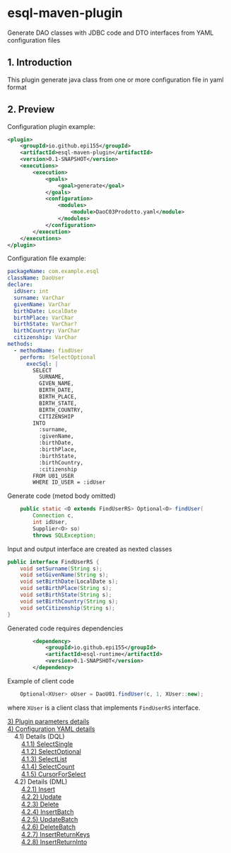 # esql-maven-plugin
Generate DAO classes with JDBC code and DTO interfaces from YAML configuration files

## <a id="1">1. Introduction</a>
This plugin generate java class from one or more configuration
file in yaml format

## <a id="2">2. Preview</a>

Configuration plugin example:

~~~xml
<plugin>
    <groupId>io.github.epi155</groupId>
    <artifactId>esql-maven-plugin</artifactId>
    <version>0.1-SNAPSHOT</version>
    <executions>
        <execution>
            <goals>
                <goal>generate</goal>
            </goals>
            <configuration>
                <modules>
                    <module>DaoC03Prodotto.yaml</module>
                </modules>
            </configuration>
        </execution>
    </executions>
</plugin>
~~~

Configuration file example:

~~~yaml
packageName: com.example.esql
className: DaoUser
declare:
  idUser: int
  surname: VarChar
  givenName: VarChar
  birthDate: LocalDate
  birthPlace: VarChar
  birthState: VarChar?
  birthCountry: VarChar
  citizenship: VarChar
methods:
  - methodName: findUser
    perform: !SelectOptional
      execSql: |
        SELECT
          SURNAME,
          GIVEN_NAME, 
          BIRTH_DATE,
          BIRTH_PLACE,
          BIRTH_STATE,
          BIRTH_COUNTRY,
          CITIZENSHIP
        INTO
          :surname,
          :givenName, 
          :birthDate,
          :birthPlace,
          :birthState,
          :birthCountry,
          :citizenship
        FROM U01_USER
        WHERE ID_USER = :idUser
~~~

Generate code (metod body omitted)

~~~java
    public static <O extends FindUserRS> Optional<O> findUser(
        Connection c,
        int idUser,
        Supplier<O> so)
        throws SQLException;

~~~

Input and output interface are created as nexted classes

~~~java
public interface FindUserRS {
    void setSurname(String s);
    void setGivenName(String s);
    void setBirthDate(LocalDate s);
    void setBirthPlace(String s);
    void setBirthState(String s);
    void setBirthCountry(String s);
    void setCitizenship(String s);
}
~~~

Generated code requires dependencies

~~~xml
        <dependency>
            <groupId>io.github.epi155</groupId>
            <artifactId>esql-runtime</artifactId>
            <version>0.1-SNAPSHOT</version>
        </dependency>
~~~


Example of client code

~~~java
    Optional<XUser> oUser = DaoU01.findUser(c, 1, XUser::new);
~~~

where `XUser` is a client class that implements `FindUserRS` interface.


[3) Plugin parameters details](#3)<br/>
[4) Configuration YAML details](doc/ConfigYaml.md)<br/>
&nbsp;&nbsp;&nbsp;&nbsp;4.1) Details (DQL)<br/>
&nbsp;&nbsp;&nbsp;&nbsp;&nbsp;&nbsp;&nbsp;&nbsp;[4.1.1) SelectSingle](doc/SelectSingle.md)<br/>
&nbsp;&nbsp;&nbsp;&nbsp;&nbsp;&nbsp;&nbsp;&nbsp;[4.1.2) SelectOptional](doc/SelectOptional.md)<br/>
&nbsp;&nbsp;&nbsp;&nbsp;&nbsp;&nbsp;&nbsp;&nbsp;[4.1.3) SelectList](doc/SelectList.md)<br/>
&nbsp;&nbsp;&nbsp;&nbsp;&nbsp;&nbsp;&nbsp;&nbsp;[4.1.4) SelectCount](doc/SelectCount.md)<br/>
&nbsp;&nbsp;&nbsp;&nbsp;&nbsp;&nbsp;&nbsp;&nbsp;[4.1.5) CursorForSelect](doc/CursorForSelect.md)<br/>
&nbsp;&nbsp;&nbsp;&nbsp;4.2) Details (DML)<br/>
&nbsp;&nbsp;&nbsp;&nbsp;&nbsp;&nbsp;&nbsp;&nbsp;[4.2.1) Insert](#53)<br/>
&nbsp;&nbsp;&nbsp;&nbsp;&nbsp;&nbsp;&nbsp;&nbsp;[4.2.2) Update](#55)<br/>
&nbsp;&nbsp;&nbsp;&nbsp;&nbsp;&nbsp;&nbsp;&nbsp;[4.2.3) Delete](#51)<br/>
&nbsp;&nbsp;&nbsp;&nbsp;&nbsp;&nbsp;&nbsp;&nbsp;[4.2.4) InsertBatch](#54)<br/>
&nbsp;&nbsp;&nbsp;&nbsp;&nbsp;&nbsp;&nbsp;&nbsp;[4.2.5) UpdateBatch](#56)<br/>
&nbsp;&nbsp;&nbsp;&nbsp;&nbsp;&nbsp;&nbsp;&nbsp;[4.2.6) DeleteBatch](#52)<br/>
&nbsp;&nbsp;&nbsp;&nbsp;&nbsp;&nbsp;&nbsp;&nbsp;[4.2.7) InsertReturnKeys](#57)<br/>
&nbsp;&nbsp;&nbsp;&nbsp;&nbsp;&nbsp;&nbsp;&nbsp;[4.2.8) InsertReturnInto](#58)<br/>
